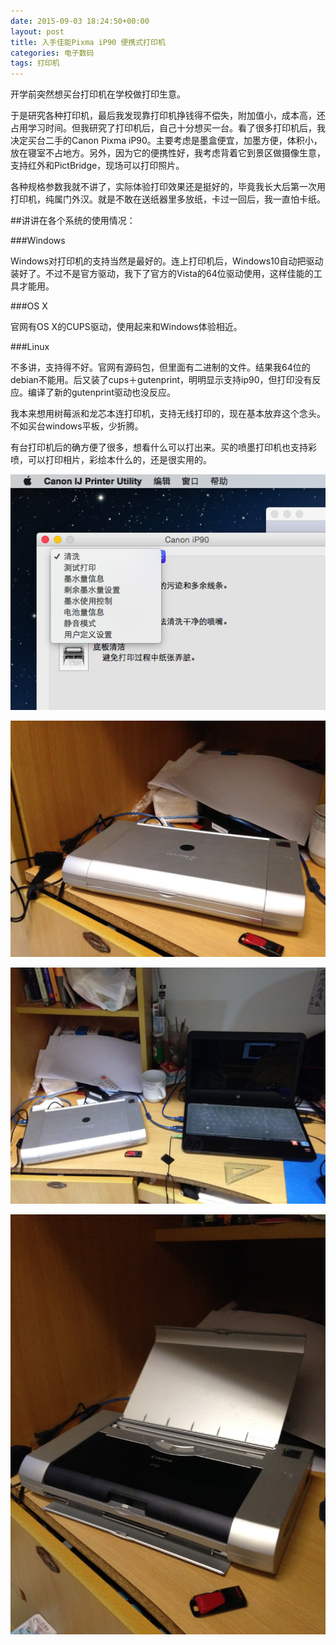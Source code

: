 ```yaml
---
date: 2015-09-03 18:24:50+00:00
layout: post
title: 入手佳能Pixma iP90 便携式打印机
categories: 电子数码
tags: 打印机
---
```


开学前突然想买台打印机在学校做打印生意。

于是研究各种打印机，最后我发现靠打印机挣钱得不偿失，附加值小，成本高，还占用学习时间。但我研究了打印机后，自己十分想买一台。看了很多打印机后，我决定买台二手的Canon Pixma iP90。主要考虑是墨盒便宜，加墨方便，体积小，放在寝室不占地方。另外，因为它的便携性好，我考虑背着它到景区做摄像生意，支持红外和PictBridge，现场可以打印照片。

各种规格参数我就不讲了，实际体验打印效果还是挺好的，毕竟我长大后第一次用打印机，纯属门外汉。就是不敢在送纸器里多放纸，卡过一回后，我一直怕卡纸。

##讲讲在各个系统的使用情况：

###Windows

Windows对打印机的支持当然是最好的。连上打印机后，Windows10自动把驱动装好了。不过不是官方驱动，我下了官方的Vista的64位驱动使用，这样佳能的工具才能用。

###OS X

官网有OS X的CUPS驱动，使用起来和Windows体验相近。

###Linux

不多讲，支持得不好。官网有源码包，但里面有二进制的文件。结果我64位的debian不能用。后又装了cups＋gutenprint，明明显示支持ip90，但打印没有反应。编译了新的gutenprint驱动也没反应。

我本来想用树莓派和龙芯本连打印机，支持无线打印的，现在基本放弃这个念头。不如买台windows平板，少折腾。

有台打印机后的确方便了很多，想看什么可以打出来。买的喷墨打印机也支持彩喷，可以打印相片，彩绘本什么的，还是很实用的。

![](https://github.com/xulihang/xulihang.github.io/raw/master/album/printer/1.PNG)

![](https://github.com/xulihang/xulihang.github.io/raw/master/album/printer/2.jpg)

![](https://github.com/xulihang/xulihang.github.io/raw/master/album/printer/3.jpg)

![](https://github.com/xulihang/xulihang.github.io/raw/master/album/printer/4.jpg)